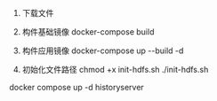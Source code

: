 
1. 下载文件
2. 构件基础镜像
   docker-compose build

3. 构件应用镜像
   docker-compose up --build -d
4. 初始化文件路径
chmod +x init-hdfs.sh
./init-hdfs.sh

docker compose up -d historyserver


